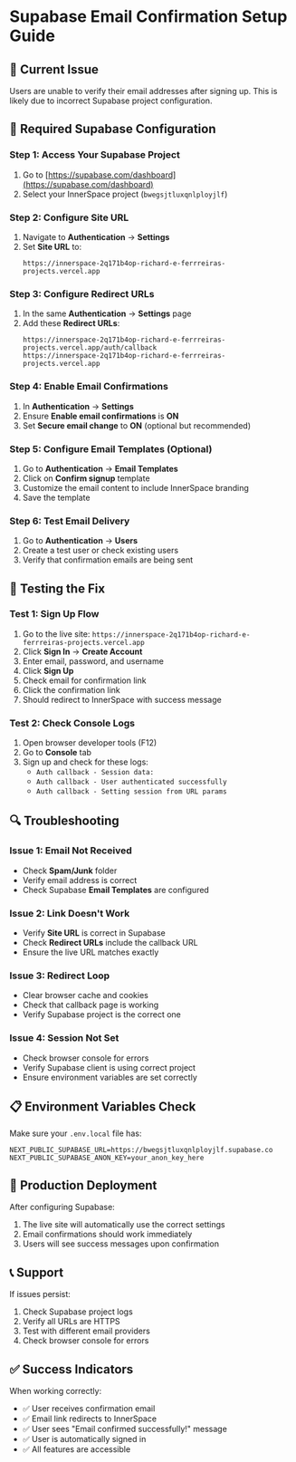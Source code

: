 # Supabase Email Confirmation Setup Guide

## 🚨 Current Issue
Users are unable to verify their email addresses after signing up. This is likely due to incorrect Supabase project configuration.

## 🔧 Required Supabase Configuration

### Step 1: Access Your Supabase Project
1. Go to [https://supabase.com/dashboard](https://supabase.com/dashboard)
2. Select your InnerSpace project (`bwegsjtluxqnlployjlf`)

### Step 2: Configure Site URL
1. Navigate to **Authentication** → **Settings**
2. Set **Site URL** to:
   ```
   https://innerspace-2q171b4op-richard-e-ferrreiras-projects.vercel.app
   ```

### Step 3: Configure Redirect URLs
1. In the same **Authentication** → **Settings** page
2. Add these **Redirect URLs**:
   ```
   https://innerspace-2q171b4op-richard-e-ferrreiras-projects.vercel.app/auth/callback
   https://innerspace-2q171b4op-richard-e-ferrreiras-projects.vercel.app
   ```

### Step 4: Enable Email Confirmations
1. In **Authentication** → **Settings**
2. Ensure **Enable email confirmations** is **ON**
3. Set **Secure email change** to **ON** (optional but recommended)

### Step 5: Configure Email Templates (Optional)
1. Go to **Authentication** → **Email Templates**
2. Click on **Confirm signup** template
3. Customize the email content to include InnerSpace branding
4. Save the template

### Step 6: Test Email Delivery
1. Go to **Authentication** → **Users**
2. Create a test user or check existing users
3. Verify that confirmation emails are being sent

## 🧪 Testing the Fix

### Test 1: Sign Up Flow
1. Go to the live site: `https://innerspace-2q171b4op-richard-e-ferrreiras-projects.vercel.app`
2. Click **Sign In** → **Create Account**
3. Enter email, password, and username
4. Click **Sign Up**
5. Check email for confirmation link
6. Click the confirmation link
7. Should redirect to InnerSpace with success message

### Test 2: Check Console Logs
1. Open browser developer tools (F12)
2. Go to **Console** tab
3. Sign up and check for these logs:
   - `Auth callback - Session data:`
   - `Auth callback - User authenticated successfully`
   - `Auth callback - Setting session from URL params`

## 🔍 Troubleshooting

### Issue 1: Email Not Received
- Check **Spam/Junk** folder
- Verify email address is correct
- Check Supabase **Email Templates** are configured

### Issue 2: Link Doesn't Work
- Verify **Site URL** is correct in Supabase
- Check **Redirect URLs** include the callback URL
- Ensure the live URL matches exactly

### Issue 3: Redirect Loop
- Clear browser cache and cookies
- Check that callback page is working
- Verify Supabase project is the correct one

### Issue 4: Session Not Set
- Check browser console for errors
- Verify Supabase client is using correct project
- Ensure environment variables are set correctly

## 📋 Environment Variables Check

Make sure your `.env.local` file has:
```
NEXT_PUBLIC_SUPABASE_URL=https://bwegsjtluxqnlployjlf.supabase.co
NEXT_PUBLIC_SUPABASE_ANON_KEY=your_anon_key_here
```

## 🚀 Production Deployment

After configuring Supabase:
1. The live site will automatically use the correct settings
2. Email confirmations should work immediately
3. Users will see success messages upon confirmation

## 📞 Support

If issues persist:
1. Check Supabase project logs
2. Verify all URLs are HTTPS
3. Test with different email providers
4. Check browser console for errors

## ✅ Success Indicators

When working correctly:
- ✅ User receives confirmation email
- ✅ Email link redirects to InnerSpace
- ✅ User sees "Email confirmed successfully!" message
- ✅ User is automatically signed in
- ✅ All features are accessible 